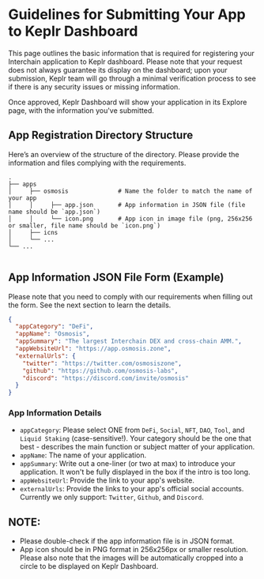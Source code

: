 # Guidelines for Submitting Your App to Keplr Dashboard

This page outlines the basic information that is required for registering your Interchain application to Keplr dashboard. Please note that your request does not always guarantee its display on the dashboard; upon your submission, Keplr team will go through a minimal verification process to see if there is any security issues or missing information.

Once approved, Keplr Dashboard will show your application in its Explore page, with the information you've submitted.

## App Registration Directory Structure
Here’s an overview of the structure of the directory. Please provide the information and files complying with the requirements.
```
.
├── apps                       
│     ├── osmosis              # Name the folder to match the name of your app
│     │     ├── app.json       # App information in JSON file (file name should be `app.json`)
│     │     └── icon.png       # App icon in image file (png, 256x256 or smaller, file name should be `icon.png`)
│     ├── icns
│     └── ...
└── ...
      
```

## App Information JSON File Form (Example)
Please note that you need to comply with our requirements when filling out the form. See the next section to learn the details.
```json
{
  "appCategory": "DeFi",
  "appName": "Osmosis", 
  "appSummary": "The largest Interchain DEX and cross-chain AMM.",
  "appWebsiteUrl": "https://app.osmosis.zone",
  "externalUrls": {
    "twitter": "https://twitter.com/osmosiszone",
    "github": "https://github.com/osmosis-labs",
    "discord": "https://discord.com/invite/osmosis"
  }
}
```

### App Information Details
- `appCategory`: Please select ONE from `DeFi`, `Social`, `NFT`, `DAO`, `Tool`, and `Liquid Staking` (case-sensitive!). Your category should be the one that best - describes the main function or subject matter of your application. 
- `appName`: The name of your application.
- `appSummary`: Write out a one-liner (or two at max) to introduce your application. It won't be fully displayed in the box if the intro is too long.
- `appWebsiteUrl`:  Provide the link to your app's website.
- `externalUrls`: Provide the links to your app's official social accounts. Currently we only support: `Twitter`, `Github`, and `Discord`.

## NOTE:
- Please double-check if the app information file is in JSON format.
- App icon should be in PNG format in 256x256px or smaller resolution. Please also note that the images will be automatically cropped into a circle to be displayed on Keplr Dashboard.
